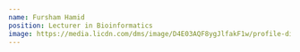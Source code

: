 ```yaml
---
name: Fursham Hamid
position: Lecturer in Bioinformatics
image: https://media.licdn.com/dms/image/D4E03AQF8ygJlfakF1w/profile-displayphoto-shrink_800_800/0/1672001059981?e=1686787200&v=beta&t=8YspT9wKo0-eBlsZklX1YFIzz_z4h3dYkIwYvMp-2vk
---
```

